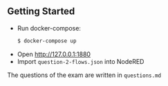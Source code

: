 ## Getting Started

- Run docker-compose:
  ```bash
  $ docker-compose up
  ```
- Open http://127.0.0.1:1880
- Import `question-2-flows.json` into NodeRED

The questions of the exam are written in `questions.md`
